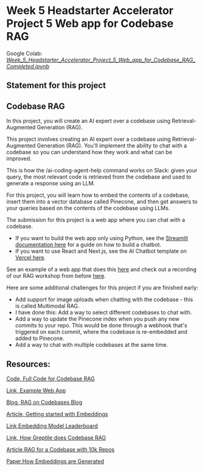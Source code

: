 # Week 5 Headstarter Accelerator Project 5 Web app for Codebase RAG
Google Colab: [*Week_5_Headstarter_Accelerator_Project_5_Web_app_for_Codebase_RAG_Completed.ipynb*]()
 

## Statement for this project
## Codebase RAG 

In this project, you will create an AI expert over a codebase using 
Retrieval-Augmented Generation (RAG).

This project involves creating an AI expert over a codebase using 
Retrieval-Augmented Generation (RAG). You'll implement the ability to chat 
with a codebase so you can understand how they work and what can be improved.

This is how the /ai-coding-agent-help command works on Slack: given your query, 
the most relevant code is retrieved from the codebase and used to generate a response 
using an LLM.

For this project, you will learn how to embed the contents of a codebase, 
insert them into a vector database called Pinecone, and then get answers 
to your queries based on the contents of the codebase using LLMs.

The submission for this project is a web app where you can chat with a codebase.

- If you want to build the web app only using Python, see the [Streamlit documentation 
here](https://docs.streamlit.io/develop/tutorials/llms/build-conversational-apps) for a guide on how to build a chatbot.
- If you want to use React and Next.js, see the AI Chatbot template 
on [Vercel here](https://vercel.com/templates/next.js/nextjs-ai-chatbot).

See an example of a web app that does this [here](https://sage.storia.ai/auth) and check out a recording of our 
RAG workshop from before [here](https://app.headstarter.co/content/accelerator/recordings/rag-workshop).

Here are some additional challenges for this project if you are finished early:

- Add support for image uploads when chatting with the codebase - this is called Multimodal RAG.
- I have done this: Add a way to select different codebases to chat with. 
- Add a way to update the Pinecone index when you push any new commits to your repo. This would be done through a webhook that's triggered on each commit, where the codebase is re-embedded and added to Pinecone.
- Add a way to chat with multiple codebases at the same time.

## Resources:

[Code, Full Code for Codebase RAG](https://colab.research.google.com/github/team-headstart/CodebaseRAG/blob/main/Codebase_RAG_Completed.ipynb)

[Link, Example Web App](https://sage.storia.ai/auth)

[Blog, RAG on Codebases Blog](https://blog.lancedb.com/rag-codebase-1/)

[Article, Getting started with Embeddings](https://huggingface.co/blog/getting-started-with-embeddings)

[Link,Embedding Model Leaderboard](https://huggingface.co/spaces/mteb/leaderboard)

[Link, How Greptile does Codebase RAG](https://news.ycombinator.com/item?id=39604961)

[Article,RAG for a Codebase with 10k Repos](https://www.qodo.ai/blog/rag-for-large-scale-code-repos/)

[Paper,How Embeddings are Generated](https://arxiv.org/abs/1301.3781)














